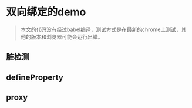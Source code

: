 # 双向绑定的demo
>本文的代码没有经过babel编译，测试方式是在最新的chrome上测试，其他的版本和浏览器可能会运行出错。



## 脏检测

## defineProperty

## proxy
